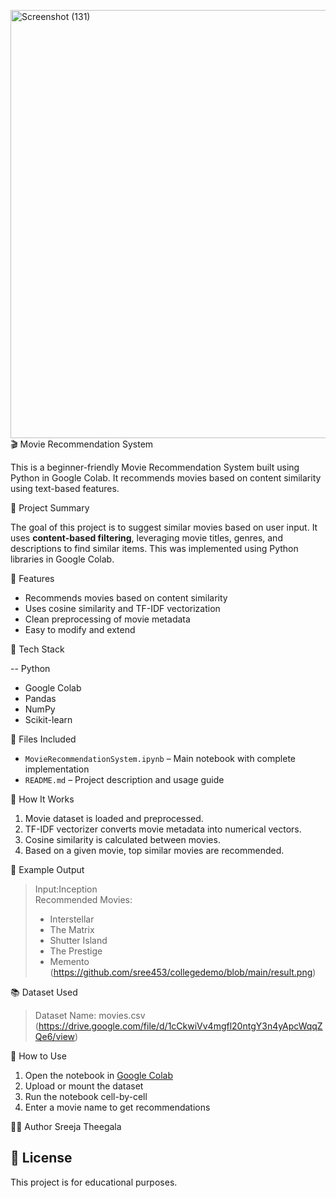 <img width="1366" height="685" alt="Screenshot (131)" src="https://github.com/user-attachments/assets/b2cc6633-d7b0-4952-97df-a703cd67c623" /> 🎬 Movie Recommendation System

This is a beginner-friendly Movie Recommendation System built using Python in Google Colab. It recommends movies based on content similarity using text-based features.

 📌 Project Summary

The goal of this project is to suggest similar movies based on user input. It uses **content-based filtering**, leveraging movie titles, genres, and descriptions to find similar items. This was implemented using Python libraries in Google Colab.


 🚀 Features

- Recommends movies based on content similarity
- Uses cosine similarity and TF-IDF vectorization
- Clean preprocessing of movie metadata
- Easy to modify and extend


🧰 Tech Stack

-- Python
- Google Colab
- Pandas
- NumPy
- Scikit-learn


 📁 Files Included

- `MovieRecommendationSystem.ipynb` – Main notebook with complete implementation
- `README.md` – Project description and usage guide

🧠 How It Works

1. Movie dataset is loaded and preprocessed.
2. TF-IDF vectorizer converts movie metadata into numerical vectors.
3. Cosine similarity is calculated between movies.
4. Based on a given movie, top similar movies are recommended.


🧪 Example Output

> Input:Inception  
> Recommended Movies:
> - Interstellar  
> - The Matrix  
> - Shutter Island  
> - The Prestige  
> - Memento
(https://github.com/sree453/collegedemo/blob/main/result.png)

📚 Dataset Used

> Dataset Name: movies.csv
> (https://drive.google.com/file/d/1cCkwiVv4mgfl20ntgY3n4yApcWqqZQe6/view)

📌 How to Use

1. Open the notebook in [Google Colab](https://colab.research.google.com)
2. Upload or mount the dataset
3. Run the notebook cell-by-cell
4. Enter a movie name to get recommendations

 👩‍💻 Author
Sreeja Theegala  


## 📜 License

This project is for educational purposes.

